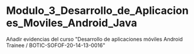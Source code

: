 # Modulo_3_Desarrollo_de_Aplicaciones_Moviles_Android_Java
Añadir evidencias del curso "Desarrollo de aplicaciones móviles Android Trainee / BOTIC-SOFOF-20-14-13-0016"
